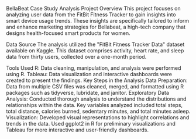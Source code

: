 BellaBeat Case Study Analysis
Project Overview
This project focuses on analyzing user data from the FitBit Fitness Tracker to gain insights into smart device usage trends. These insights are specifically tailored to inform and enhance marketing strategies for Bellabeat, a high-tech company that designs health-focused smart products for women.

Data Source
The analysis utilized the "FitBit Fitness Tracker Data" dataset available on Kaggle. This dataset comprises activity, heart rate, and sleep data from thirty users, collected over a one-month period.

Tools Used
R: Data cleaning, manipulation, and analysis were performed using R.
Tableau: Data visualization and interactive dashboards were created to present the findings.
Key Steps in the Analysis
Data Preparation: Data from multiple CSV files was cleaned, merged, and formatted using R packages such as tidyverse, lubridate, and janitor.
Exploratory Data Analysis: Conducted thorough analysis to understand the distributions and relationships within the data. Key variables analyzed included total steps, total distance, calories burned, sedentary minutes, and total minutes asleep.
Visualization: Developed visual representations to highlight correlations and trends in the data. Used ggplot2 in R for preliminary visualizations and Tableau for more interactive and user-friendly dashboards.

